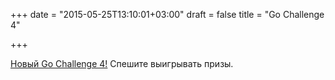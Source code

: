 +++
date = "2015-05-25T13:10:01+03:00"
draft = false
title = "Go Challenge 4"

+++

<p><a href="http://golang-challenge.com/go-challenge4/">Новый&nbsp;Go Challenge 4!</a> Спешите выигрывать призы.</p>

